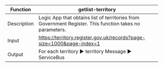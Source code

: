 | **Function** | **getlist-territory**                                                   |
|--------------|-------------------------------------------------------------------------|
| Description  | Logic App that obtains list of territories from Government Register.  This function takes no parameters.  |
| Input        | <https://territory.register.gov.uk/records?page-size=1000&page-index=1> |
| Output       | For each territory ► territory Message ► ServiceBus                     |
